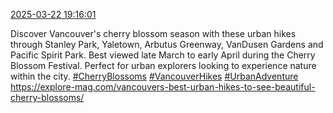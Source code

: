 [2025-03-22 19:16:01](https://mstdn.social/@hill_wanderer/114207684155524433)

Discover Vancouver&#39;s cherry blossom season with these urban hikes through Stanley Park, Yaletown, Arbutus Greenway, VanDusen Gardens and Pacific Spirit Park. Best viewed late March to early April during the Cherry Blossom Festival. Perfect for urban explorers looking to experience nature within the city. <a href="https://mstdn.social/tags/CherryBlossoms" class="mention hashtag" rel="tag">#CherryBlossoms</a> <a href="https://mstdn.social/tags/VancouverHikes" class="mention hashtag" rel="tag">#VancouverHikes</a> <a href="https://mstdn.social/tags/UrbanAdventure" class="mention hashtag" rel="tag">#UrbanAdventure</a> <a href="https://explore-mag.com/vancouvers-best-urban-hikes-to-see-beautiful-cherry-blossoms/" target="_blank" rel="nofollow noopener noreferrer" translate="no">https://explore-mag.com/vancouvers-best-urban-hikes-to-see-beautiful-cherry-blossoms/</a>